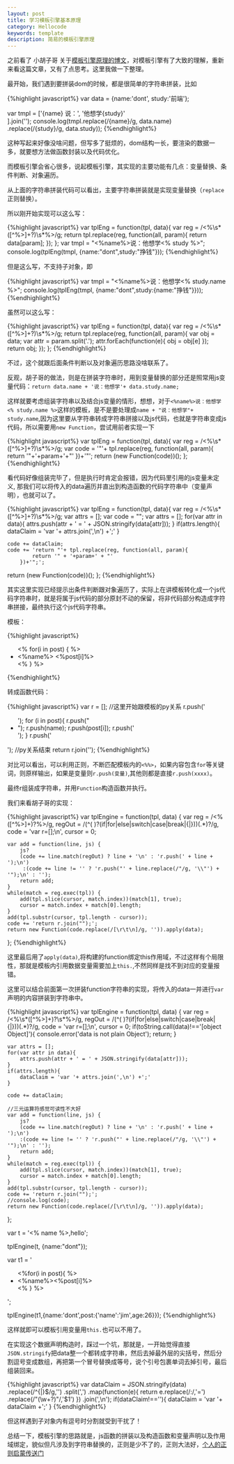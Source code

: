 ```yaml
---
layout: post
title: 学习模板引擎基本原理
category: Hellocode
keywords: template
description: 简易的模板引擎原理
---
```


之前看了 小胡子哥 关于[模板引擎原理的博文](http://www.cnblogs.com/hustskyking/p/principle-of-javascript-template.html)，对模板引擎有了大致的理解，重新来看这篇文章，又有了点思考。这里我做一下整理。

最开始，我们遇到要拼装dom的时候，都是很简单的字符串拼装，比如

{%highlight javascript%}
var data = {name:'dont', study:'前端'};

var tmpl = ['{name} 说：',
            '他想学{study}'    
        ].join('');
console.log(tmpl.replace(/{name}/g, data.name)
                .replace(/{study}/g, data.study));
{%endhighlight%}

这种写起来好像没啥问题，但写多了挺烦的，dom结构一长，要渲染的数据一多，就要想方法做函数封装以及代码优化。

而模板引擎会省心很多，说起模板引擎，其实现的主要功能有几点：变量替换、条件判断、对象遍历。

从上面的字符串拼装代码可以看出，主要字符串拼装就是实现变量替换（`replace`正则替换）。

所以刚开始实现可以这么写：

{%highlight javascript%}
var tplEng = function(tpl, data){
    var reg = /<%\s*([^%>]+?)\s*%>/g;
    return tpl.replace(reg, function(all, param){
        return data[param]; 
    });
};
var tmpl = "<%name%>说：他想学<% study %>";
console.log(tplEng(tmpl, {name:"dont",study:"挣钱"}));
{%endhighlight%}

但是这么写，不支持子对象，即

{%highlight javascript%}
var tmpl = "<%name%>说：他想学<% study.name %>";
console.log(tplEng(tmpl, {name:"dont",study:{name:"挣钱"}}));
{%endhighlight%}

虽然可以这么写：

{%highlight javascript%}
var tplEng = function(tpl, data){
    var reg = /<%\s*([^%>]+?)\s*%>/g;
    return tpl.replace(reg, function(all, param){
        var obj = data;
        var attr = param.split('.');
        attr.forEach(function(e){
          obj = obj[e]
        });
        return obj; 
    });
};
{%endhighlight%}

不过，这个就跟后面条件判断以及对象遍历思路没啥联系了。

反观，胡子哥的做法，则是在拼装字符串时，用到变量替换的部分还是照常用js变量代码：`return data.name + '说：他想学'+ data.study.name;`

这样就要考虑组装字符串以及结合js变量的情形，想想，对于`<%name%>说：他想学<% study.name %>`这样的模板，是不是要处理成`name + "说：他想学"+ study.name`,因为这里要从字符串转成字符串拼接以及js代码，也就是字符串变成js代码，所以需要用`new Function`，尝试用前者实现一下

{%highlight javascript%}
var tplEng = function(tpl, data){
    var reg = /<%\s*([^%>]+?)\s*%>/g;
    var code = '"'+ tpl.replace(reg, function(all, param){
            return '"+'+param+'+"'
        })+'"';
  return (new Function(code))();
};
{%endhighlight%}

看代码好像组装完毕了，但是执行时肯定会报错，因为代码里引用的js变量未定义, 那我们可以将传入的data遍历并直出到构造函数的代码字符串中（变量声明），也就可以了。

{%highlight javascript%}
var tplEng = function(tpl, data){
    var reg = /<%\s*([^%>]+?)\s*%>/g;
    var attrs = [];
    var code = "";
    var attrs = [];
    for(var attr in data){
        attrs.push(attr + ' = ' + JSON.stringify(data[attr]));
    }
    if(attrs.length){
        dataClaim = 'var '+ attrs.join(',\n') +';'
    }

    code += dataClaim;
    code += 'return "'+ tpl.replace(reg, function(all, param){
            return '" + '+param+' + "'
        })+'";';
  return (new Function(code))();
};
{%endhighlight%}

其实这里实现已经提示出条件判断跟对象遍历了，实际上在讲模板转化成一个js代码字符串时，就是将属于js代码的部分原封不动的保留，将非代码部分构造成字符串拼接，最终执行这个js代码字符串。

模板：

{%highlight javascript%}
<ul>
<% for(i in post) { %>
  <li>
  <%name%>
  <%post[i]%>
  </li>
<% } %>
</ul>
{%endhighlight%}

转成函数代码：

{%highlight javascript%}
var r = [];
//这里开始跟模板的py关系
r.push('<ul>');
for (i in post){
    r.push("<li>");
    r.push(name);
    r.push(post[i]);
    r.push('</li>');
}
r.push('</ul>');
//py关系结束
return r.join('');
{%endhighlight%}

对比可以看出，可以利用正则，不断匹配模板内的`<%%>`，如果内容包含`for`等关键词，则原样输出，如果是变量则`r.push(变量)`,其他则都是直接`r.push(xxxx)`。

最终r组装成字符串，并用`Function`构造函数并执行。

我们来看胡子哥的实现：

{%highlight javascript%}
var tplEngine = function(tpl, data) {
    var reg = /<%([^%>]+)?%>/g, 
        regOut = /(^( )?(if|for|else|switch|case|break|{|}))(.*)?/g, 
        code = 'var r=[];\n', 
        cursor = 0;

    var add = function(line, js) {
        js? 
        (code += line.match(regOut) ? line + '\n' : 'r.push(' + line + ');\n')
         :(code += line != '' ? 'r.push("' + line.replace(/"/g, '\\"') + '");\n' : '');
        return add;
    }
    while(match = reg.exec(tpl)) {
        add(tpl.slice(cursor, match.index))(match[1], true);
        cursor = match.index + match[0].length;
    }
    add(tpl.substr(cursor, tpl.length - cursor));
    code += 'return r.join("");';
    return new Function(code.replace(/[\r\t\n]/g, '')).apply(data);
};
{%endhighlight%}

这里最后用了`apply(data)`,将构建的function绑定this作用域，不过这样有个局限性，那就是模板内引用数据变量需要加上`this.`,不然同样是找不到对应的变量报错。

这里可以结合前面第一次拼装function字符串的实现，将传入的data一并进行`var`声明的内容拼装到字符串中。

{%highlight javascript%}
var tplEngine = function(tpl, data) {
    var reg = /<%\s*([^%>]+)?\s*%>/g, 
        regOut = /(^( )?(if|for|else|switch|case|break|{|}))(.*)?/g, 
        code = 'var r=[];\n', 
        cursor = 0;
    if(toString.call(data)!=='[object Object]'){
        console.error('data is not plain Object');
        return;
    }
   
    var attrs = [];
    for(var attr in data){
        attrs.push(attr + ' = ' + JSON.stringify(data[attr]));
    }
    if(attrs.length){
        dataClaim = 'var '+ attrs.join(',\n') +';'
    }

    code += dataClaim;
    
    //三元运算符感觉可读性不大好
    var add = function(line, js) {
        js? 
        (code += line.match(regOut) ? line + '\n' : 'r.push(' + line + ');\n') 
        :(code += line != '' ? 'r.push("' + line.replace(/"/g, '\\"') + '");\n' : '');
        return add;
    }
    while(match = reg.exec(tpl)) {
        add(tpl.slice(cursor, match.index))(match[1], true);
        cursor = match.index + match[0].length;
    }
    add(tpl.substr(cursor, tpl.length - cursor));
    code += 'return r.join("");';
    //console.log(code);
    return new Function(code.replace(/[\r\t\n]/g, '')).apply(data);
};

var t = '<% name %>,hello';

tplEngine(t, {name:"dont"});

var t1 = '<ul><%for(i in post){ %><li><%name%><%post[i]%></li><% } %></ul>';

tplEngine(t1,{name:'dont',post:{'name':'jim',age:26}});
{%endhighlight%}

这样就即可以模板引用变量用`this.`也可以不用了。

在实现这个数据声明构造时，踩过一个坑，那就是，一开始觉得直接`JSON.stringify`把data整一个都转成字符串，然后去掉最外层的尖括号，然后分割逗号变成数组，再把第一个冒号替换成等号，说个引号包裹单词去掉引号，最后组装回来。

{%highlight javascript%}
var dataClaim = JSON.stringify(data)
                    .replace(/^{|}$/g,'')
                    .split(',')
                    .map(function(e){
                            return e.replace(/:/,'=')
                            .replace(/"(\w+?)"/,'$1')
                    })
                    .join(',\n');
    if(dataClaim!==''){
        dataClaim = 'var '+ dataClaim +';'
    }
{%endhighlight%}

但这样遇到子对象内有逗号时分割就受到干扰了！

总结一下，模板引擎的思路就是，js函数的拼装以及构造函数和变量声明以及作用域绑定，貌似但凡涉及到字符串替换的，正则是少不了的，正则大法好，[个人的正则启蒙传送门](http://manual.phpv.net/regular_expression.htm)